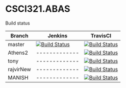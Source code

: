 # CSCI321.ABAS
Build status  

Branch | Jenkins | TravisCI   
------ | ------- | --------   
master | [![Build Status](http://jenkins.tonylao.com/buildStatus/icon?job=CSCI321.ABAS)](http://jenkins.tonylao.com/job/CSCI321.ABAS) | [![Build Status](https://travis-ci.com/TonyRL/CSCI321.ABAS.svg?token=2gExg64SpwfQ5t8h2R86&branch=master)](https://travis-ci.com/TonyRL/CSCI321.ABAS)  
Athens2 | ------------- | [![Build Status](https://travis-ci.com/TonyRL/CSCI321.ABAS.svg?token=2gExg64SpwfQ5t8h2R86&branch=Athens2)](https://travis-ci.com/TonyRL/CSCI321.ABAS)
tony   | ------------- | [![Build Status](https://travis-ci.com/TonyRL/CSCI321.ABAS.svg?token=2gExg64SpwfQ5t8h2R86&branch=tony)](https://travis-ci.com/TonyRL/CSCI321.ABAS)
rajvirNew   | ------------- | [![Build Status](https://travis-ci.com/TonyRL/CSCI321.ABAS.svg?token=2gExg64SpwfQ5t8h2R86&branch=rajvirNew)](https://travis-ci.com/TonyRL/CSCI321.ABAS)
MANISH | ------------- | [![Build Status](https://travis-ci.com/TonyRL/CSCI321.ABAS.svg?token=2gExg64SpwfQ5t8h2R86&branch=MANISH)](https://travis-ci.com/TonyRL/CSCI321.ABAS)
